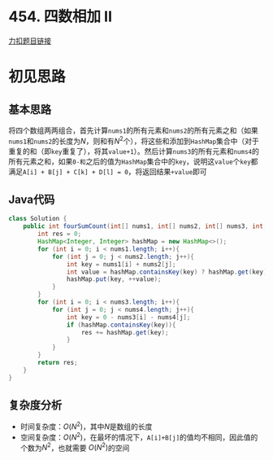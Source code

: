 # 454. 四数相加 II

[力扣题目链接](https://leetcode-cn.com/problems/4sum-ii/)


# 初见思路

## 基本思路
将四个数组两两组合，首先计算`nums1`的所有元素和`nums2`的所有元素之和（如果`nums1`和`nums2`的长度为$N$，则和有$N^{2}$个），将这些和添加到`HashMap`集合中（对于重复的和（即`key`重复了），将其`value+1`）。然后计算`nums3`的所有元素和`nums4`的所有元素之和，如果`0-和`之后的值为`HashMap`集合中的`key`，说明这`value`个`key`都满足`A[i] + B[j] + C[k] + D[l] = 0`，将返回结果`+value`即可

## Java代码
```java
class Solution {
    public int fourSumCount(int[] nums1, int[] nums2, int[] nums3, int[] nums4) {
        int res = 0;
        HashMap<Integer, Integer> hashMap = new HashMap<>();
        for (int i = 0; i < nums1.length; i++){
            for (int j = 0; j < nums2.length; j++){
                int key = nums1[i] + nums2[j];
                int value = hashMap.containsKey(key) ? hashMap.get(key) : 0;
                hashMap.put(key, ++value);
            }
        }
        for (int i = 0; i < nums3.length; i++){
            for (int j = 0; j < nums4.length; j++){
                int key = 0 - nums3[i] - nums4[j];
                if (hashMap.containsKey(key)){
                    res += hashMap.get(key);
                }
            }
        }
        return res;
    }
}
```
## 复杂度分析
- 时间复杂度：$O(N^{2})$，其中$N$是数组的长度
- 空间复杂度：$O(N^{2})$，在最坏的情况下，`A[i]+B[j]`的值均不相同，因此值的个数为$N^{2}$，也就需要 $O(N^{2})$的空间